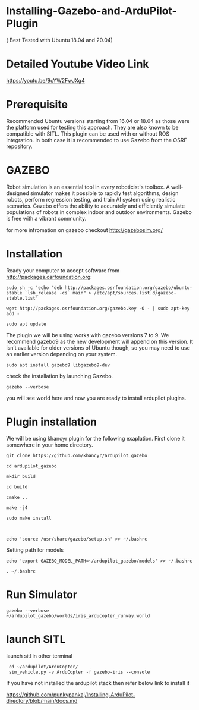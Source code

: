 # Installing-Gazebo-and-ArduPilot-Plugin 
( Best Tested with Ubuntu 18.04 and 20.04)

# Detailed Youtube Video Link

https://youtu.be/9cYW2FwJXg4


# Prerequisite
Recommended Ubuntu versions starting from 16.04 or 18.04 as those were the platform used for testing this approach. They are also known to be compatible with SITL.
This plugin can be used with or without ROS integration. In both case it is recommended to use Gazebo from the OSRF repository.




# GAZEBO 
Robot simulation is an essential tool in every roboticist's toolbox. A well-designed simulator makes it possible to rapidly test algorithms, design robots, perform regression testing, and train AI system using realistic scenarios. Gazebo offers the ability to accurately and efficiently simulate populations of robots in complex indoor and outdoor environments. Gazebo is free with a vibrant community.

for more infromation on gazebo checkout http://gazebosim.org/

# Installation

Ready your computer to accept software from http://packages.osrfoundation.org:

    sudo sh -c 'echo "deb http://packages.osrfoundation.org/gazebo/ubuntu-stable `lsb_release -cs` main" > /etc/apt/sources.list.d/gazebo-stable.list'

    wget http://packages.osrfoundation.org/gazebo.key -O - | sudo apt-key add -
    
    sudo apt update
    
    
The plugin we will be using works with gazebo versions 7 to 9. We recommend gazebo9 as the new development will append on this version. It isn’t available for older versions of Ubuntu though, so you may need to use an earlier version depending on your system.

    sudo apt install gazebo9 libgazebo9-dev

check the installation by launching Gazebo.
    
    gazebo --verbose
    
you will see world here and now you are ready to install ardupilot plugins.


# Plugin installation

We will be using khancyr plugin for the following exaplation. First clone it somewhere in your home directory. 

    git clone https://github.com/khancyr/ardupilot_gazebo
    
    cd ardupilot_gazebo
    
    mkdir build

    cd build

    cmake ..
    
    make -j4
    
    sudo make install
    
    
    
    echo 'source /usr/share/gazebo/setup.sh' >> ~/.bashrc


Setting path for models

    echo 'export GAZEBO_MODEL_PATH=~/ardupilot_gazebo/models' >> ~/.bashrc
    
    . ~/.bashrc
    
    
    
# Run Simulator    

    gazebo --verbose ~/ardupilot_gazebo/worlds/iris_arducopter_runway.world 
    
    
 
 # launch SITL 
 launch sitl in other terminal
 
     cd ~/ardupilot/ArduCopter/
     sim_vehicle.py -v ArduCopter -f gazebo-iris --console
     
     
If you have not installed the ardupilot stack then refer below link to install it

 https://github.com/punkypankaj/Installing-ArduPilot-directory/blob/main/docs.md
 
    
